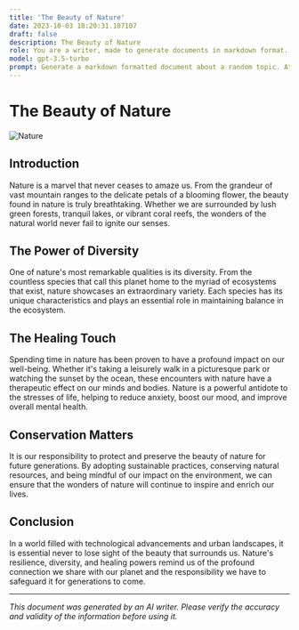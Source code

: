```yaml
---
title: 'The Beauty of Nature'
date: 2023-10-03 18:20:31.107107
draft: false
description: The Beauty of Nature
role: You are a writer, made to generate documents in markdown format. It is very important that all of the documents you generate are in valid markdown format.
model: gpt-3.5-turbo
prompt: Generate a markdown formatted document about a random topic. At the bottom, include a disclaimer explaining that the document was generated by you. The first line of the document should be the title. Make sure that the entire document is in proper markdown format, using a mix of various tags to make the document visually appealing.
---
```


# The Beauty of Nature

![Nature](https://www.example.com/images/nature.jpg)

## Introduction

Nature is a marvel that never ceases to amaze us. From the grandeur of vast mountain ranges to the delicate petals of a blooming flower, the beauty found in nature is truly breathtaking. Whether we are surrounded by lush green forests, tranquil lakes, or vibrant coral reefs, the wonders of the natural world never fail to ignite our senses.

## The Power of Diversity

One of nature's most remarkable qualities is its diversity. From the countless species that call this planet home to the myriad of ecosystems that exist, nature showcases an extraordinary variety. Each species has its unique characteristics and plays an essential role in maintaining balance in the ecosystem.

## The Healing Touch

Spending time in nature has been proven to have a profound impact on our well-being. Whether it's taking a leisurely walk in a picturesque park or watching the sunset by the ocean, these encounters with nature have a therapeutic effect on our minds and bodies. Nature is a powerful antidote to the stresses of life, helping to reduce anxiety, boost our mood, and improve overall mental health.

## Conservation Matters

It is our responsibility to protect and preserve the beauty of nature for future generations. By adopting sustainable practices, conserving natural resources, and being mindful of our impact on the environment, we can ensure that the wonders of nature will continue to inspire and enrich our lives.

## Conclusion

In a world filled with technological advancements and urban landscapes, it is essential never to lose sight of the beauty that surrounds us. Nature's resilience, diversity, and healing powers remind us of the profound connection we share with our planet and the responsibility we have to safeguard it for generations to come.

---

*This document was generated by an AI writer. Please verify the accuracy and validity of the information before using it.*